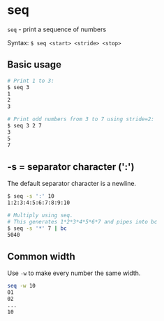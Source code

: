 # seq

`seq` - print a sequence of numbers

Syntax: `$ seq <start> <stride> <stop>`

## Basic usage
```bash
# Print 1 to 3:
$ seq 3
1
2
3

# Print odd numbers from 3 to 7 using stride=2:
$ seq 3 2 7
3
5
7
```

## -s = separator character (':')
The default separator character is a newline.
```bash
$ seq -s ':' 10
1:2:3:4:5:6:7:8:9:10

# Multiply using seq.
# This generates 1*2*3*4*5*6*7 and pipes into bc
$ seq -s '*' 7 | bc
5040
```

## Common width
Use `-w` to make every number the same width.

```bash
seq -w 10
01
02
...
10
```
